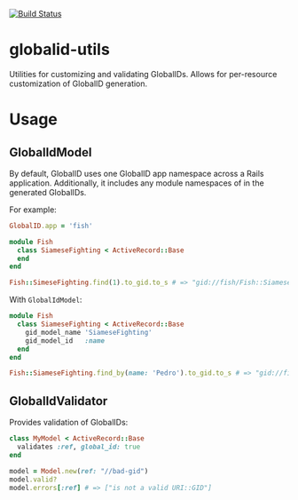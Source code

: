 [![Build Status](https://circleci.com/gh/wunderteam/globalid-utils.svg?style=svg)](https://circleci.com/gh/wunderteam/globalid-utils)

# globalid-utils

Utilities for customizing and validating GlobalIDs. Allows for per-resource customization of GlobalID generation.

# Usage

## GlobalIdModel

By default, GlobalID uses one GlobalID app namespace across a Rails application. Additionally, it includes any module namespaces of in the generated GlobalIDs.

For example:

```ruby
GlobalID.app = 'fish'

module Fish
  class SiameseFighting < ActiveRecord::Base
  end
end

Fish::SimeseFighting.find(1).to_gid.to_s # => "gid://fish/Fish::SiameseFighting/1"
```

With `GlobalIdModel`:

```ruby
module Fish
  class SiameseFighting < ActiveRecord::Base
    gid_model_name 'SiameseFighting'
    gid_model_id   :name
  end
end

Fish::SiameseFighting.find_by(name: 'Pedro').to_gid.to_s # => "gid://fish/SiameseFighting/Pedro"
```

## GlobalIdValidator

Provides validation of GlobalIDs:

```ruby
class MyModel < ActiveRecord::Base
  validates :ref, global_id: true
end

model = Model.new(ref: "//bad-gid")
model.valid?
model.errors[:ref] # => ["is not a valid URI::GID"]
```
